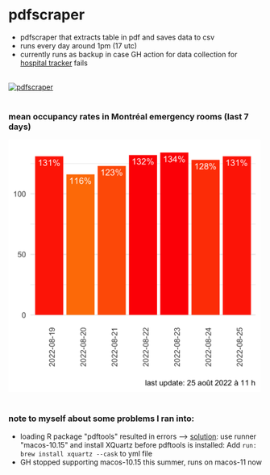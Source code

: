 # pdfscraper
* pdfscraper that extracts table in pdf and saves data to csv 
* runs every day around 1pm (17 utc)
* currently runs as backup in case GH action for data collection for
<a href = "https://jlomako.shinyapps.io/occupancy_app/">hospital tracker</a>
fails
<br><br>

[![pdfscraper](https://github.com/jlomako/pdfscraper/actions/workflows/main.yml/badge.svg)](https://github.com/jlomako/pdfscraper/actions/workflows/main.yml)
<br><br>


### mean occupancy rates in Montréal emergency rooms (last 7 days)
<img src = "img/last7days.png" width=500 />
<br><br>

### note to myself about some problems I ran into:
* loading R package "pdftools" resulted in errors -->
 <a href="https://github.com/r-lib/actions/issues/78#issuecomment-611733294">solution</a>: use runner "macos-10.15" and install XQuartz before pdftools is installed: Add <code>run: brew install xquartz --cask</code> to yml file<br>
* GH stopped supporting macos-10.15 this summer, runs on macos-11 now
